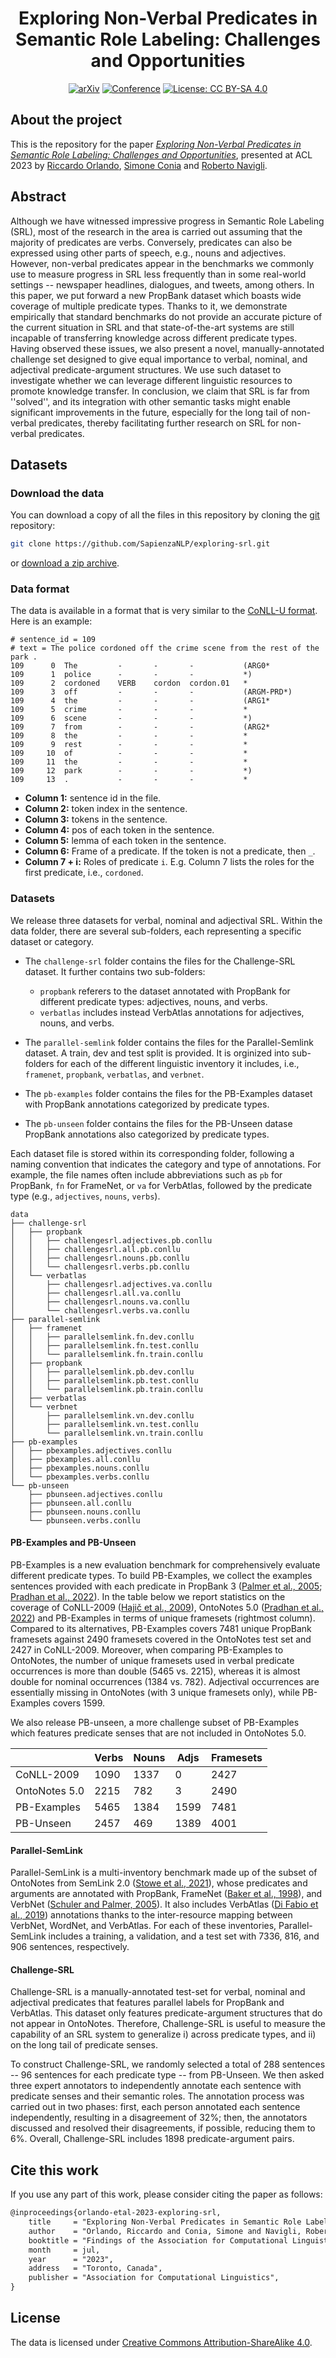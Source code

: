 <div align="center">    
 
# Exploring Non-Verbal Predicates in Semantic Role Labeling: Challenges and Opportunities

<!-- [![Paper](http://img.shields.io/badge/paper-ACL--anthology-B31B1B.svg)](http://arxiv.org/abs/2307.01870) -->
[![arXiv](https://img.shields.io/badge/arXiv-2307.01870-b31b1b.svg)](https://arxiv.org/abs/2307.01870)
[![Conference](http://img.shields.io/badge/ACL-2023-4b44ce.svg)](https://2023.aclweb.org/)
[![License: CC BY-SA 4.0](https://img.shields.io/badge/License-CC%20BY--SA%204.0-lightgrey.svg)](https://creativecommons.org/licenses/by-sa/4.0/)

</div>

## About the project
This is the repository for the paper [*Exploring Non-Verbal Predicates in Semantic Role Labeling: Challenges and Opportunities*](http://arxiv.org/abs/2307.01870), presented at ACL 2023 by [Riccardo Orlando](https://riccardorlando.xyz/), [Simone Conia](https://c-simone.github.io/) and [Roberto Navigli](https://www.diag.uniroma1.it/navigli/).

## Abstract
Although we have witnessed impressive progress in Semantic Role Labeling (SRL), most of the research in the area is carried out assuming that the majority of predicates are verbs.
Conversely, predicates can also be expressed using other parts of speech, e.g., nouns and adjectives.
However, non-verbal predicates appear in the benchmarks we commonly use to measure progress in SRL less frequently than in some real-world settings -- newspaper headlines, dialogues, and tweets, among others.
In this paper, we put forward a new PropBank dataset which boasts wide coverage of multiple predicate types. Thanks to it, we demonstrate empirically that standard benchmarks do not provide an accurate picture of the current situation in SRL and that state-of-the-art systems are still incapable of transferring knowledge across different predicate types.
Having observed these issues, we also present a novel, manually-annotated challenge set designed to give equal importance to verbal, nominal, and adjectival predicate-argument structures. We use such dataset to investigate whether we can leverage different linguistic resources to promote knowledge transfer.
In conclusion, we claim that SRL is far from ''solved'', and its integration with other semantic tasks might enable significant improvements in the future, especially for the long tail of non-verbal predicates, thereby facilitating further research on SRL for non-verbal predicates.

## Datasets

### Download the data

You can download a copy of all the files in this repository by cloning the
[git](https://git-scm.com/) repository:

```sh
git clone https://github.com/SapienzaNLP/exploring-srl.git
```

or [download a zip archive](https://github.com/SapienzaNLP/exploring-srl/archive/main.zip).

### Data format
The data is available in a format that is very similar to the [CoNLL-U format](https://universaldependencies.org/format.html).
Here is an example:

```
# sentence_id = 109
# text = The police cordoned off the crime scene from the rest of the park .
109 	 0 	The      	-    	-      	-         	(ARG0*
109 	 1 	police   	-    	-      	-         	*)
109 	 2 	cordoned 	VERB 	cordon 	cordon.01 	*
109 	 3 	off      	-    	-      	-         	(ARGM-PRD*)
109 	 4 	the      	-    	-      	-         	(ARG1*
109 	 5 	crime    	-    	-      	-         	*
109 	 6 	scene    	-    	-      	-         	*)
109 	 7 	from     	-    	-      	-         	(ARG2*
109 	 8 	the      	-    	-      	-         	*
109 	 9 	rest     	-    	-      	-         	*
109 	10 	of       	-    	-      	-         	*
109 	11 	the      	-    	-      	-         	*
109 	12 	park     	-    	-      	-         	*)
109 	13 	.        	-    	-      	-         	*

```

* **Column 1:** sentence id in the file.
* **Column 2:** token index in the sentence.
* **Column 3:** tokens in the sentence.
* **Column 4:** pos of each token in the sentence.
* **Column 5:** lemma of each token in the sentence.
* **Column 6:** Frame of a predicate. If the token is not a predicate, then `_`.
* **Column 7 + i:** Roles of predicate `i`. E.g. Column 7 lists the roles for the first predicate, i.e., `cordoned`.

### Datasets

We release three datasets for verbal, nominal and adjectival SRL. Within the data folder, there are several sub-folders, each representing a specific dataset or category.

* The `challenge-srl` folder contains the files for the Challenge-SRL dataset. It further contains two sub-folders:

  * `propbank` referers to the dataset annotated with PropBank for different predicate types: adjectives, nouns, and verbs.
  * `verbatlas` includes instead VerbAtlas annotations for adjectives, nouns, and verbs.

* The `parallel-semlink` folder contains the files for the Parallel-Semlink dataset. A train, dev and test split is provided. It is orginized into sub-folders for each of the different linguistic inventory it includes, i.e., `framenet`, `propbank`, `verbatlas`, and `verbnet`.

* The `pb-examples` folder contains the files for the PB-Examples dataset with PropBank annotations categorized by predicate types.

* The `pb-unseen` folder contains the files for the PB-Unseen datase PropBank annotations also categorized by predicate types.

Each dataset file is stored within its corresponding folder, following a naming convention that indicates the category and type of annotations. For example, the file names often include abbreviations such as `pb` for PropBank, `fn` for FrameNet, or `va` for VerbAtlas, followed by the predicate type (e.g., `adjectives`, `nouns`, `verbs`).

```
data
├── challenge-srl
│   ├── propbank
│   │   ├── challengesrl.adjectives.pb.conllu
│   │   ├── challengesrl.all.pb.conllu
│   │   ├── challengesrl.nouns.pb.conllu
│   │   └── challengesrl.verbs.pb.conllu
│   └── verbatlas
│       ├── challengesrl.adjectives.va.conllu
│       ├── challengesrl.all.va.conllu
│       ├── challengesrl.nouns.va.conllu
│       └── challengesrl.verbs.va.conllu
├── parallel-semlink
│   ├── framenet
│   │   ├── parallelsemlink.fn.dev.conllu
│   │   ├── parallelsemlink.fn.test.conllu
│   │   └── parallelsemlink.fn.train.conllu
│   ├── propbank
│   │   ├── parallelsemlink.pb.dev.conllu
│   │   ├── parallelsemlink.pb.test.conllu
│   │   └── parallelsemlink.pb.train.conllu
│   ├── verbatlas
│   └── verbnet
│       ├── parallelsemlink.vn.dev.conllu
│       ├── parallelsemlink.vn.test.conllu
│       └── parallelsemlink.vn.train.conllu
├── pb-examples
│   ├── pbexamples.adjectives.conllu
│   ├── pbexamples.all.conllu
│   ├── pbexamples.nouns.conllu
│   └── pbexamples.verbs.conllu
└── pb-unseen
    ├── pbunseen.adjectives.conllu
    ├── pbunseen.all.conllu
    ├── pbunseen.nouns.conllu
    └── pbunseen.verbs.conllu
```

#### PB-Examples and PB-Unseen

PB-Examples is a new evaluation benchmark for comprehensively evaluate different predicate types. To build PB-Examples, we collect the examples sentences provided with each predicate in PropBank 3 ([Palmer et al., 2005](https://direct.mit.edu/coli/article/31/1/71/1861/The-Proposition-Bank-An-Annotated-Corpus-of); [Pradhan et al., 2022](https://aclanthology.org/2022.starsem-1.24/)). In the table below we report statistics on the coverage of CoNLL-2009 ([Hajič et al., 2009](https://aclanthology.org/W09-1201/)), OntoNotes 5.0 ([Pradhan et al., 2022](https://aclanthology.org/2022.starsem-1.24/)) and PB-Examples in terms of unique framesets (rightmost column).
Compared to its alternatives, PB-Examples covers 7481 unique PropBank framesets against 2490 framesets covered in the OntoNotes test set and 2427 in CoNLL-2009.
Moreover, when comparing PB-Examples to OntoNotes, the number of unique framesets used in verbal predicate occurrences is more than double (5465 vs. 2215), whereas it is almost double for nominal occurrences (1384 vs. 782).
Adjectival occurrences are essentially missing in OntoNotes (with 3 unique framesets only), while PB-Examples covers 1599.

We also release  PB-unseen, a more challenge subset of PB-Examples which features predicate senses that are not included in OntoNotes 5.0.

|          | Verbs | Nouns | Adjs | Framesets |
|----------|-------|-------|------|-----------|
| CoNLL-2009      | 1090  | 1337  | 0    | 2427      |
| OntoNotes 5.0   | 2215  | 782   | 3    | 2490      |
| PB-Examples   | 5465  | 1384  | 1599 | 7481      |
| PB-Unseen     | 2457  | 469   | 1389 | 4001      |

#### Parallel-SemLink

Parallel-SemLink is a multi-inventory benchmark made up of the subset of OntoNotes from SemLink 2.0 ([Stowe et al., 2021](https://aclanthology.org/2021.iwcs-1.21/)), whose predicates and arguments are annotated with PropBank, FrameNet ([Baker et al., 1998](https://dl.acm.org/doi/10.3115/980845.980860)), and VerbNet ([Schuler and Palmer, 2005](https://repository.upenn.edu/dissertations/AAI317980)).
It also includes VerbAtlas ([Di Fabio et al., 2019](https://aclanthology.org/D19-1058/)) annotations thanks to the inter-resource mapping between VerbNet, WordNet, and VerbAtlas.
For each of these inventories, Parallel-SemLink includes a training, a validation, and a test set with 7336, 816, and 906 sentences, respectively.

#### Challenge-SRL

Challenge-SRL is a manually-annotated test-set for verbal, nominal and adjectival predicates that features parallel labels for PropBank and VerbAtlas. This dataset only features predicate-argument structures that do not appear in OntoNotes. Therefore, Challenge-SRL is useful to measure the capability of an SRL system to generalize i) across predicate types, and ii) on the long tail of predicate senses.

To construct Challenge-SRL, we randomly selected a total of 288 sentences -- 96 sentences for each predicate type -- from PB-Unseen.
We then asked three expert annotators to independently annotate each sentence with predicate senses and their semantic roles.
The annotation process was carried out in two phases: first, each person annotated each sentence independently, resulting in a disagreement of 32%; then, the annotators discussed and resolved their disagreements, if possible, reducing them to 6%.
Overall, Challenge-SRL includes 1898 predicate-argument pairs.

## Cite this work
If you use any part of this work, please consider citing the paper as follows:

```tex
@inproceedings{orlando-etal-2023-exploring-srl,
    title     = "Exploring Non-Verbal Predicates in Semantic Role Labeling: Challenges and Opportunities",
    author    = "Orlando, Riccardo and Conia, Simone and Navigli, Roberto",
    booktitle = "Findings of the Association for Computational Linguistics: ACL 2023",
    month     = jul,
    year      = "2023",
    address   = "Toronto, Canada",
    publisher = "Association for Computational Linguistics",
}
```

## License
The data is licensed under [Creative Commons Attribution-ShareAlike 4.0](https://creativecommons.org/licenses/by-sa/4.0/).

